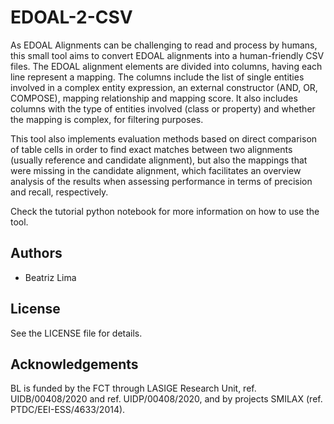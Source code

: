 # EDOAL-2-CSV
As EDOAL Alignments can be challenging to read and process by humans, this small tool aims to convert EDOAL alignments into a human-friendly CSV files.
The EDOAL alignment elements are divided into columns, having each line represent a mapping. The columns include the list of single entities involved in a complex entity expression, an external constructor (AND, OR, COMPOSE), mapping relationship and mapping score. It also includes columns with the type of entities involved (class or property) and whether the mapping is complex, for filtering purposes. 

This tool also implements evaluation methods based on direct comparison of table cells in order to find exact matches between two alignments (usually reference and candidate alignment), but also the mappings that were missing in the candidate alignment, which facilitates an overview analysis of the results when assessing performance in terms of precision and recall, respectively.

Check the tutorial python notebook for more information on how to use the tool.

## Authors
- Beatriz Lima

## License
See the LICENSE file for details.

## Acknowledgements
BL is funded by the FCT through LASIGE Research Unit, ref. UIDB/00408/2020 and ref. UIDP/00408/2020, and by projects SMILAX (ref. PTDC/EEI-ESS/4633/2014).
